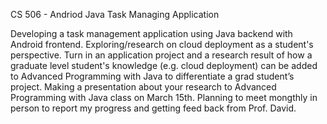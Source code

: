 CS 506 - Andriod Java Task Managing Application

Developing a task management application using Java backend with Android frontend. Exploring/research on cloud deployment as a student's perspective. Turn in an application project and a research result of how a graduate level student's knowledge (e.g. cloud deployment) can be added to Advanced Programming with Java to differentiate a grad student’s project. Making a presentation about your research to Advanced Programming with Java class on March 15th. Planning to meet mongthly in person to report my progress and getting feed back from Prof. David.
